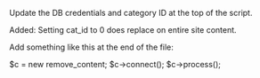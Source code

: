 Update the DB credentials and category ID at the top of the script.

Added:
 Setting cat_id to 0 does replace on entire site content.

Add something like this at the end of the file:

$c = new remove_content;
$c->connect();
$c->process();
